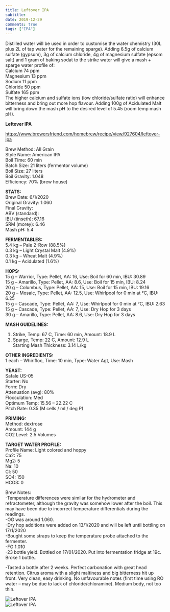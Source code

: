 ```yaml
---
title: Leftover IPA
subtitle: 
date: 2019-12-29
comments: true
tags: ["IPA"]
---
```


Distilled water will be used in order to customise the water chemistry (30L plus 2L of tap water for the remaining sparge). Adding 6.5g of calcium sulfate (gypsum), 3g of calcium chloride, 4g of magnesium sulfate (epsom salt) and 1 gram of baking sodat to the strike water will give a mash + sparge water profile of:  
Calcium 74 ppm  
Magnesium 13 ppm  
Sodium 11 ppm  
Chloride 50 ppm  
Sulfate 165 ppm  
The higher calcium and sulfate ions (low chloride/sulfate ratio) will enhance bitterness and bring out more hop flavour. Adding 100g of Acidulated Malt will bring down the mash pH to the desired level of 5.45 (room temp mash pH).  


**Leftover IPA**  

https://www.brewersfriend.com/homebrew/recipe/view/927604/leftover-ipa  

Brew Method: All Grain  
Style Name: American IPA  
Boil Time: 60 min  
Batch Size: 21 liters (fermentor volume)  
Boil Size: 27 liters  
Boil Gravity: 1.048  
Efficiency: 70% (brew house)  

**STATS:**  
Brew Date: 6/1/2020  
Original Gravity: 1.060  
Final Gravity:  
ABV (standard):  
IBU (tinseth): 67.16  
SRM (morey): 6.46  
Mash pH: 5.4  

**FERMENTABLES:**  
5.4 kg – Pale 2-Row (88.5%)  
0.3 kg – Light Crystal Malt (4.9%)  
0.3 kg – Wheat Malt (4.9%)  
0.1 kg – Acidulated (1.6%)  

**HOPS:**  
15 g – Warrior, Type: Pellet, AA: 16, Use: Boil for 60 min, IBU: 30.89  
15 g – Amarillo, Type: Pellet, AA: 8.6, Use: Boil for 15 min, IBU: 8.24  
20 g – Columbus, Type: Pellet, AA: 15, Use: Boil for 15 min, IBU: 19.16  
20 g – Mosaic, Type: Pellet, AA: 12.5, Use: Whirlpool for 0 min at °C, IBU: 6.25  
15 g – Cascade, Type: Pellet, AA: 7, Use: Whirlpool for 0 min at °C, IBU: 2.63  
15 g – Cascade, Type: Pellet, AA: 7, Use: Dry Hop for 3 days  
30 g – Amarillo, Type: Pellet, AA: 8.6, Use: Dry Hop for 3 days  

**MASH GUIDELINES:**  
1) Strike, Temp: 67 C, Time: 60 min, Amount: 18.9 L  
2) Sparge, Temp: 22 C, Amount: 12.9 L  
Starting Mash Thickness: 3.14 L/kg  

**OTHER INGREDIENTS:**  
1 each – Whirlfloc, Time: 10 min, Type: Water Agt, Use: Mash  

**YEAST:**  
Safale US-05  
Starter: No  
Form: Dry  
Attenuation (avg): 80%  
Flocculation: Med  
Optimum Temp: 15.56 – 22.22 C  
Pitch Rate: 0.35 (M cells / ml / deg P)  

**PRIMING:**  
Method: dextrose  
Amount: 144 g  
CO2 Level: 2.5 Volumes  

**TARGET WATER PROFILE:**  
Profile Name: Light colored and hoppy  
Ca2: 75  
Mg2: 5  
Na: 10  
Cl: 50  
SO4: 150  
HCO3: 0  

Brew Notes:  
-Temperature differences were similar for the hydrometer and refractometer, although the gravity was somehow lower after the boil. This may have been due to incorrect temperature differentials during the readings.  
-OG was around 1.060.  
-Dry hop additions were added on 13/1/2020 and will be left until bottling on 17/1/2020  
-Bought some straps to keep the temperature probe attached to the fermenter.  
-FG 1.010  
-23 bottle yield. Bottled on 17/01/2020. Put into fermentation fridge at 19c. Broke 1 bottle..  

-Tasted a bottle after 2 weeks. Perfect carbonation with great head retention. Citrus aroma with a slight maltiness and big bitterness hit up front. Very clean, easy drinking. No unfavourable notes (first time using RO water – may be due to lack of chloride/chloramine). Medium body, not too thin.  

![Leftover IPA](/img/LeftoverIPAHops.jpg)   
![Leftover IPA](/img/LeftoverIPA.jpg)